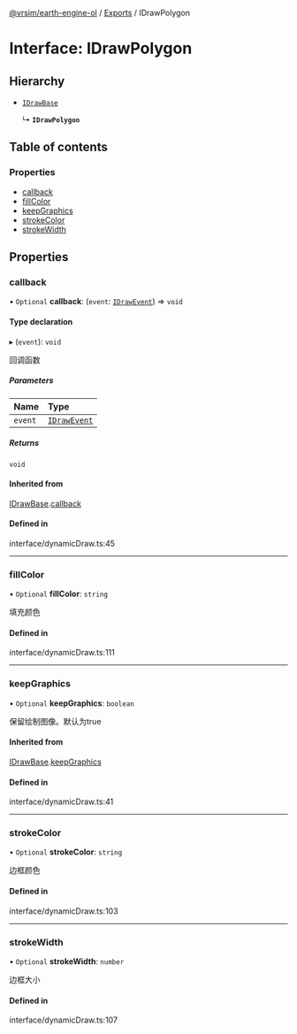 [@vrsim/earth-engine-ol](../README.md) / [Exports](../modules.md) / IDrawPolygon

# Interface: IDrawPolygon

## Hierarchy

- [`IDrawBase`](IDrawBase.md)

  ↳ **`IDrawPolygon`**

## Table of contents

### Properties

- [callback](IDrawPolygon.md#callback)
- [fillColor](IDrawPolygon.md#fillcolor)
- [keepGraphics](IDrawPolygon.md#keepgraphics)
- [strokeColor](IDrawPolygon.md#strokecolor)
- [strokeWidth](IDrawPolygon.md#strokewidth)

## Properties

### callback

• `Optional` **callback**: (`event`: [`IDrawEvent`](IDrawEvent.md)) => `void`

#### Type declaration

▸ (`event`): `void`

回调函数

##### Parameters

| Name | Type |
| :------ | :------ |
| `event` | [`IDrawEvent`](IDrawEvent.md) |

##### Returns

`void`

#### Inherited from

[IDrawBase](IDrawBase.md).[callback](IDrawBase.md#callback)

#### Defined in

interface/dynamicDraw.ts:45

___

### fillColor

• `Optional` **fillColor**: `string`

填充颜色

#### Defined in

interface/dynamicDraw.ts:111

___

### keepGraphics

• `Optional` **keepGraphics**: `boolean`

保留绘制图像。默认为true

#### Inherited from

[IDrawBase](IDrawBase.md).[keepGraphics](IDrawBase.md#keepgraphics)

#### Defined in

interface/dynamicDraw.ts:41

___

### strokeColor

• `Optional` **strokeColor**: `string`

边框颜色

#### Defined in

interface/dynamicDraw.ts:103

___

### strokeWidth

• `Optional` **strokeWidth**: `number`

边框大小

#### Defined in

interface/dynamicDraw.ts:107
